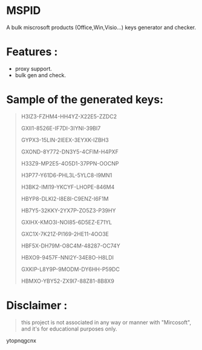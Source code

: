 # MSPID
A bulk miscrosoft products (Office,Win,Visio...) keys generator and checker.

# Features :

 - proxy support.
 - bulk gen and check.

# Sample of the generated keys:

> H3IZ3-FZHM4-HH4YZ-X22E5-ZZDC2
> 
> GXII1-8526E-IF7DI-3IYNI-39BI7
> 
> GYPX3-15LIN-2IEEX-3EYXK-IZBH3
> 
> GXOND-8Y772-DN3Y5-4CFIM-H4PXF
> 
> H33Z9-MP2E5-4O5D1-37PPN-OOCNP
> 
> H3P77-Y61D6-PHL3L-5YLC8-I9MN1
> 
> H3BK2-IMI19-YKCYF-LHOPE-846M4
> 
> HBYP8-DLKI2-I8E8I-C9ENZ-I6F1M
> 
> HB7Y5-32KKY-2YX7P-ZO5Z3-P39HY
> 
> GXIHX-KMO3I-NOI85-6D5EZ-E71YL
> 
> GXC1X-7K21Z-PI169-2HE11-4OO3E
> 
> HBF5X-DH79M-O8C4M-48287-OC74Y
> 
> HBXO9-9457F-NNI2Y-34E8O-H8LDI
> 
> GXKIP-L8Y9P-9MODM-DY6HH-P59DC
> 
> HBMXO-YBY52-ZX9I7-88Z81-8B8X9



# Disclaimer :
> this project is not associated in any way or manner with "Mircosoft",
> and it's for educational purposes only.


ytopnqgcnx